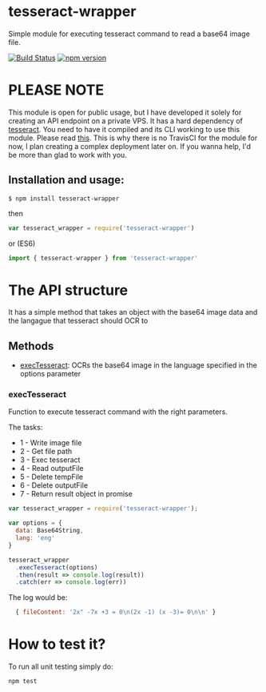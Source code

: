 # **tesseract-wrapper**
  Simple module for executing tesseract command to read a base64 image file.

[![Build Status](https://travis-ci.org/midyan/tesseract-wrapper.svg?branch=master)](https://travis-ci.org/midyan/tesseract-wrapper)
[![npm version](https://badge.fury.io/js/tesseract-wrapper.svg)](https://badge.fury.io/js/tesseract-wrapper)

# PLEASE NOTE
  This module is open for public usage, but I have developed it solely for creating an API endpoint on a private VPS. It has a hard dependency of [tesseract](https://github.com/tesseract-ocr). You need to have it compiled and its CLI working to use this module. Please read [this](https://github.com/tesseract-ocr/tesseract/wiki/Compiling).
  This is why there is no TravisCI for the module for now, I plan creating a complex deployment later on. If you wanna help, I'd be more than glad to work with you.

## Installation and usage:
  ```
  $ npm install tesseract-wrapper
  ```
  then
  ```javascript
  var tesseract_wrapper = require('tesseract-wrapper')
  ```
  or (ES6)
  ```javascript
  import { tesseract-wrapper } from 'tesseract-wrapper'
  ```

# The API structure
  It has a simple method that takes an object with the base64 image data and the langague that tesseract should OCR to

## Methods
  - [execTesseract](#exectesseract): OCRs the base64 image in the language specified in the options parameter

### execTesseract
  Function to execute tesseract command with the right parameters.

  The tasks:
  * 1 - Write image file
  * 2 - Get file path
  * 3 - Exec tesseract
  * 4 - Read outputFile
  * 5 - Delete tempFile
  * 6 - Delete outputFile
  * 7 - Return result object in promise

  ```javascript
  var tesseract_wrapper = require('tesseract-wrapper');

  var options = {
    data: Base64String,
    lang: 'eng'
  }

  tesseract_wrapper
    .execTesseract(options)
    .then(result => console.log(result))
    .catch(err => console.log(err))
  ```

  The log would be:
  ```javascript
    { fileContent: '2x" -7x +3 = 0\n(2x -1) (x -3)= 0\n\n' }
  ```

# How to test it?
  To run all unit testing simply do:
  ```
  npm test
  ```
